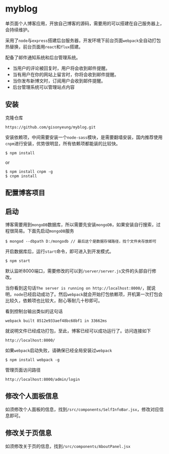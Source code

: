 # myblog
单页面个人博客应用，开放自己博客的源码，需要用的可以搭建在自己服务器上，会持续维护。

采用了`node`与`express`搭建后台服务器，开发环境下前台页面`webpack`全自动打包热替换，前台页面用`react`和`flux`搭建。

配备了邮件通知系统和后台管理系统。
* 当用户的评论被回复时，用户将会收到邮件提醒。
* 当有用户在你的网站上留言时，你将会收到邮件提醒。
* 当你发布新博文时，订阅用户会收到邮件提醒。
* 后台管理系统可以管理站点内容

## 安装

克隆仓库

```
https://github.com/gisonyeung/myblog.git
```

安装依赖项，中间需要安装一个`node-sass`模块，是需要翻墙安装，国内推荐使用`cnpm`进行安装，优势很明显，所有依赖项都能装的比较快。

```
$ npm install
```

or

```
$ npm install cnpm -g
$ cnpm install
```

## 配置博客项目


## 启动

博客需要用到`mongoDB`数据库，所以需要先安装`mongoDB`，如果安装自行搜索，过程很简易。下面先启动`mongoDB`服务
```
$ mongod --dbpath D:/mongodb // 最后这个是数据存储路径，找个文件夹存放即可
```

开启数据库后，运行`start`命令，即可进入到开发模式。

```
$ npm start
```

默认监听8000端口，需要修改的可以到`/server/server.js`文件的头部自行修改。

当你看到这句话`The server is running on http://localhost:8000/`，就说明，`node`已经启动成功了。然后`webpack`就会开始打包依赖项，开机第一次打包会比较久，依赖项也比较大，耐心等耐几十秒即可。

看到控制台输出类似的这句话

```
webpack built 8512e933aef48bc68bf1 in 33662ms
```

就说明文件已经成功打包，至此，博客已经可以成功运行了。访问连接如下

```
http://localhost:8000/
```

如果`webpack`启动失败，请确保已经全局安装过`webpack`

```
$ npm install webpack -g
```

管理页面访问路径
```
http://localhost:8000/admin/login
```


## 修改个人面板信息
如须修改个人面板的信息，找到`/src/components/SelfInfoBar.jsx`，修改对应信息即可。

## 修改关于页信息
如须修改关于页的信息，找到`/src/components/AboutPanel.jsx`